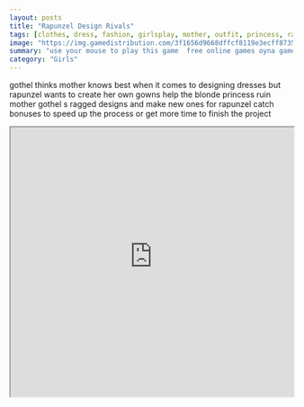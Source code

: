 ```yaml
---
layout: posts
title: "Rapunzel Design Rivals"
tags: [clothes, dress, fashion, girlsplay, mother, outfit, princess, rapunzel, rivals, skills, tailor, tangled, trends, gothel, free, online, games, oyna, game, free, games, play, play, games]
image: "https://img.gamedistribution.com/3f1656d9668dffcf8119e3ecff873558.jpg"
summary: "use your mouse to play this game  free online games oyna game free games play play games"
category: "Girls"
---
```


gothel thinks mother knows best when it comes to designing dresses but rapunzel wants to create her own gowns help the blonde princess ruin mother gothel s ragged designs and make new ones for rapunzel catch bonuses to speed up the process or get more time to finish the project

<iframe width="100%" height="480px;" src="https://flash.gamedistribution.com?game=3f1656d9668dffcf8119e3ecff873558"></iframe>